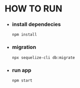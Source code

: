 # HOW TO RUN

- ### install dependecies

  `npm install`

- ### migration

  `npx sequelize-cli db:migrate`

- ### run app
  `npm start`
